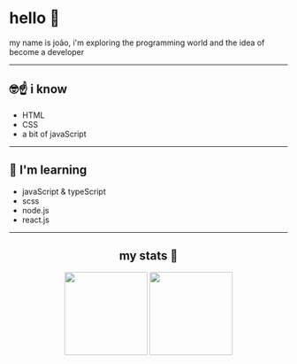 # hello 👋

my name is joão, i'm exploring the programming world and the idea of become a developer

---

## 🤓☝ i know

- HTML
- CSS
- a bit of javaScript

---

## 🧐 I'm learning

- javaScript & typeScript
- scss
- node.js
- react.js

---

<h2 align="center"> my stats 🚀</h2>
<div align="center">
  <img height="150" src="https://github-readme-stats.vercel.app/api/top-langs/?username=JrodriguesRosa&theme=dracula&layout=compact" />
  <img height="150" src="https://github-readme-stats.vercel.app/api?username=JrodriguesRosa&show_icons=true&theme=dracula" />
</div>
